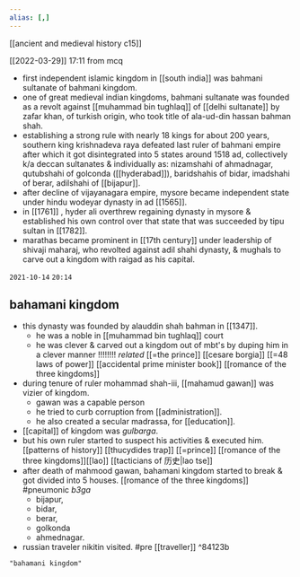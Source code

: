 ```yaml
---
alias: [,]
---
```

[[ancient and medieval history c15]]

[[2022-03-29]] 17:11
from mcq
- first independent islamic kingdom in [[south india]] was bahmani sultanate of bahmani kingdom.
- one of great medieval indian kingdoms, bahmani sultanate was founded as a revolt against [[muhammad bin tughlaq]] of [[delhi sultanate]] by zafar khan, of turkish origin, who took title of ala-ud-din hassan bahman shah.
- establishing a strong rule with nearly 18 kings for about 200 years, southern king krishnadeva raya defeated last ruler of bahmani empire after which it got disintegrated into 5 states around 1518 ad, collectively k/a deccan sultanates & individually as: nizamshahi of ahmadnagar, qutubshahi of golconda ([[hyderabad]]), baridshahis of bidar, imadshahi of berar, adilshahi of [[bijapur]].
- after decline of vijayanagara empire, mysore became independent state under hindu wodeyar dynasty in ad [[1565]].
- in [[1761]] , hyder ali overthrew regaining dynasty in mysore & established his own control over that state that was succeeded by tipu sultan in [[1782]].
- marathas became prominent in [[17th century]] under leadership of shivaji maharaj, who revolted against adil shahi dynasty, & mughals to carve out a kingdom with raigad as his capital.

`2021-10-14` `20:14`
## bahamani kingdom
- this dynasty was founded by alauddin shah bahman in [[1347]].
	- he was a noble in [[muhammad bin tughlaq]] court
	- he was clever & carved out a kingdom out of mbt's by duping him in a clever manner !!!!!!!! _related_ [[=the prince]] [[cesare borgia]] [[=48 laws of power]] [[accidental prime minister book]] [[romance of the three kingdoms]]
- during tenure of ruler mohammad shah-iii, [[mahamud gawan]] was vizier of kingdom.
	- gawan was a capable person
	- he tried to curb corruption from [[administration]].
	- he also created a secular madrassa, for [[education]].
- [[capital]] of kingdom was _gulbarga_.
- but his own ruler started to suspect his activities & executed him. [[patterns of history]] [[thucydides trap]] [[=prince]] [[romance of the three kingdoms]][[lao]] [[tacticians of 历史|lao tse]]
- after death of mahmood gawan, bahamani kingdom started to break & got divided into 5 houses. [[romance of the three kingdoms]] #pneumonic _b3ga_
	- bijapur,
	- bidar,
	- berar,
	- golkonda
	- ahmednagar.
- russian traveler nikitin visited. #pre [[traveller]] ^84123b
```query 2022-03-29 17:11
"bahamani kingdom"
```